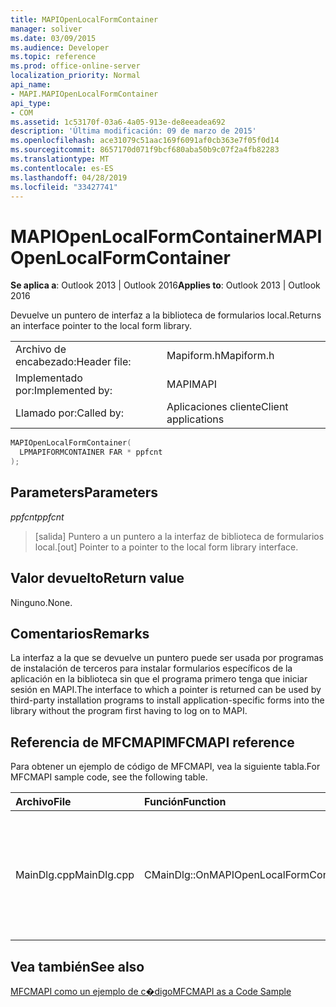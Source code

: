 ```yaml
---
title: MAPIOpenLocalFormContainer
manager: soliver
ms.date: 03/09/2015
ms.audience: Developer
ms.topic: reference
ms.prod: office-online-server
localization_priority: Normal
api_name:
- MAPI.MAPIOpenLocalFormContainer
api_type:
- COM
ms.assetid: 1c53170f-03a6-4a05-913e-de8eeadea692
description: 'Última modificación: 09 de marzo de 2015'
ms.openlocfilehash: ace31079c51aac169f6091af0cb363e7f05f0d14
ms.sourcegitcommit: 8657170d071f9bcf680aba50b9c07f2a4fb82283
ms.translationtype: MT
ms.contentlocale: es-ES
ms.lasthandoff: 04/28/2019
ms.locfileid: "33427741"
---
```

# <a name="mapiopenlocalformcontainer"></a><span data-ttu-id="0d0b6-103">MAPIOpenLocalFormContainer</span><span class="sxs-lookup"><span data-stu-id="0d0b6-103">MAPIOpenLocalFormContainer</span></span>

  
  
<span data-ttu-id="0d0b6-104">**Se aplica a**: Outlook 2013 | Outlook 2016</span><span class="sxs-lookup"><span data-stu-id="0d0b6-104">**Applies to**: Outlook 2013 | Outlook 2016</span></span> 
  
<span data-ttu-id="0d0b6-105">Devuelve un puntero de interfaz a la biblioteca de formularios local.</span><span class="sxs-lookup"><span data-stu-id="0d0b6-105">Returns an interface pointer to the local form library.</span></span> 
  
|||
|:-----|:-----|
|<span data-ttu-id="0d0b6-106">Archivo de encabezado:</span><span class="sxs-lookup"><span data-stu-id="0d0b6-106">Header file:</span></span>  <br/> |<span data-ttu-id="0d0b6-107">Mapiform.h</span><span class="sxs-lookup"><span data-stu-id="0d0b6-107">Mapiform.h</span></span>  <br/> |
|<span data-ttu-id="0d0b6-108">Implementado por:</span><span class="sxs-lookup"><span data-stu-id="0d0b6-108">Implemented by:</span></span>  <br/> |<span data-ttu-id="0d0b6-109">MAPI</span><span class="sxs-lookup"><span data-stu-id="0d0b6-109">MAPI</span></span>  <br/> |
|<span data-ttu-id="0d0b6-110">Llamado por:</span><span class="sxs-lookup"><span data-stu-id="0d0b6-110">Called by:</span></span>  <br/> |<span data-ttu-id="0d0b6-111">Aplicaciones cliente</span><span class="sxs-lookup"><span data-stu-id="0d0b6-111">Client applications</span></span>  <br/> |
   
```cpp
MAPIOpenLocalFormContainer(
  LPMAPIFORMCONTAINER FAR * ppfcnt
);
```

## <a name="parameters"></a><span data-ttu-id="0d0b6-112">Parameters</span><span class="sxs-lookup"><span data-stu-id="0d0b6-112">Parameters</span></span>

 <span data-ttu-id="0d0b6-113">_ppfcnt_</span><span class="sxs-lookup"><span data-stu-id="0d0b6-113">_ppfcnt_</span></span>
  
> <span data-ttu-id="0d0b6-114">[salida] Puntero a un puntero a la interfaz de biblioteca de formularios local.</span><span class="sxs-lookup"><span data-stu-id="0d0b6-114">[out] Pointer to a pointer to the local form library interface.</span></span>
    
## <a name="return-value"></a><span data-ttu-id="0d0b6-115">Valor devuelto</span><span class="sxs-lookup"><span data-stu-id="0d0b6-115">Return value</span></span>

<span data-ttu-id="0d0b6-116">Ninguno.</span><span class="sxs-lookup"><span data-stu-id="0d0b6-116">None.</span></span>
  
## <a name="remarks"></a><span data-ttu-id="0d0b6-117">Comentarios</span><span class="sxs-lookup"><span data-stu-id="0d0b6-117">Remarks</span></span>

<span data-ttu-id="0d0b6-118">La interfaz a la que se devuelve un puntero puede ser usada por programas de instalación de terceros para instalar formularios específicos de la aplicación en la biblioteca sin que el programa primero tenga que iniciar sesión en MAPI.</span><span class="sxs-lookup"><span data-stu-id="0d0b6-118">The interface to which a pointer is returned can be used by third-party installation programs to install application-specific forms into the library without the program first having to log on to MAPI.</span></span> 
  
## <a name="mfcmapi-reference"></a><span data-ttu-id="0d0b6-119">Referencia de MFCMAPI</span><span class="sxs-lookup"><span data-stu-id="0d0b6-119">MFCMAPI reference</span></span>

<span data-ttu-id="0d0b6-120">Para obtener un ejemplo de código de MFCMAPI, vea la siguiente tabla.</span><span class="sxs-lookup"><span data-stu-id="0d0b6-120">For MFCMAPI sample code, see the following table.</span></span>
  
|<span data-ttu-id="0d0b6-121">**Archivo**</span><span class="sxs-lookup"><span data-stu-id="0d0b6-121">**File**</span></span>|<span data-ttu-id="0d0b6-122">**Función**</span><span class="sxs-lookup"><span data-stu-id="0d0b6-122">**Function**</span></span>|<span data-ttu-id="0d0b6-123">**Comentario**</span><span class="sxs-lookup"><span data-stu-id="0d0b6-123">**Comment**</span></span>|
|:-----|:-----|:-----|
|<span data-ttu-id="0d0b6-124">MainDlg.cpp</span><span class="sxs-lookup"><span data-stu-id="0d0b6-124">MainDlg.cpp</span></span>  <br/> |<span data-ttu-id="0d0b6-125">CMainDlg::OnMAPIOpenLocalFormContainer</span><span class="sxs-lookup"><span data-stu-id="0d0b6-125">CMainDlg::OnMAPIOpenLocalFormContainer</span></span>  <br/> |<span data-ttu-id="0d0b6-126">MFCMAPI usa el **método MAPIOpenLocalFormContainer** para abrir el contenedor de formularios local que se representará en una nueva ventana.</span><span class="sxs-lookup"><span data-stu-id="0d0b6-126">MFCMAPI uses the **MAPIOpenLocalFormContainer** method to open the local form container to render in a new window.</span></span>  <br/> |
   
## <a name="see-also"></a><span data-ttu-id="0d0b6-127">Vea también</span><span class="sxs-lookup"><span data-stu-id="0d0b6-127">See also</span></span>



[<span data-ttu-id="0d0b6-128">MFCMAPI como un ejemplo de c�digo</span><span class="sxs-lookup"><span data-stu-id="0d0b6-128">MFCMAPI as a Code Sample</span></span>](mfcmapi-as-a-code-sample.md)

